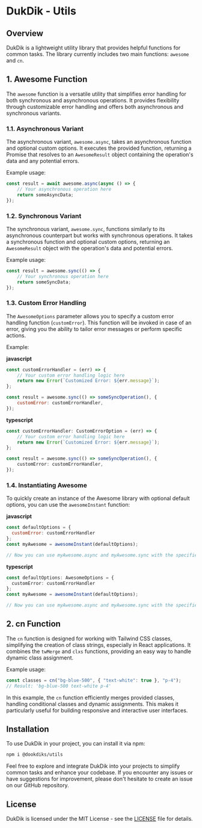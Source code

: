 # DukDik - Utils

## Overview

DukDik is a lightweight utility library that provides helpful functions for common tasks. The library currently includes two main functions: `awesome` and `cn`.

## 1. Awesome Function

The `awesome` function is a versatile utility that simplifies error handling for both synchronous and asynchronous operations. It provides flexibility through customizable error handling and offers both asynchronous and synchronous variants.

### 1.1. Asynchronous Variant

The asynchronous variant, `awesome.async`, takes an asynchronous function and optional custom options. It executes the provided function, returning a Promise that resolves to an `AwesomeResult` object containing the operation's data and any potential errors.

Example usage:

```javascript
const result = await awesome.async(async () => {
	// Your asynchronous operation here
	return someAsyncData;
});
```

### 1.2. Synchronous Variant

The synchronous variant, `awesome.sync`, functions similarly to its asynchronous counterpart but works with synchronous operations. It takes a synchronous function and optional custom options, returning an `AwesomeResult` object with the operation's data and potential errors.

Example usage:

```javascript
const result = awesome.sync(() => {
	// Your synchronous operation here
	return someSyncData;
});
```

### 1.3. Custom Error Handling

The `AwesomeOptions` parameter allows you to specify a custom error handling function (`customError`). This function will be invoked in case of an error, giving you the ability to tailor error messages or perform specific actions.

Example:

**javascript**

```javascript
const customErrorHandler = (err) => {
	// Your custom error handling logic here
	return new Error(`Customized Error: ${err.message}`);
};

const result = awesome.sync(() => someSyncOperation(), {
	customError: customErrorHandler,
});
```

**typescript**

```typescript
const customErrorHandler: CustomErrorOption = (err) => {
	// Your custom error handling logic here
	return new Error(`Customized Error: ${err.message}`);
};

const result = awesome.sync(() => someSyncOperation(), {
	customError: customErrorHandler,
});
```

### 1.4. Instantiating Awesome

To quickly create an instance of the Awesome library with optional default options, you can use the `awesomeInstant` function:

**javascript**

```javascript
const defaultOptions = { 
  customError: customErrorHandler
};
const myAwesome = awesomeInstant(defaultOptions);

// Now you can use myAwesome.async and myAwesome.sync with the specified default options.
```

**typescript**

```typescript
const defaultOptions: AwesomeOptions = { 
  customError: customErrorHandler
};
const myAwesome = awesomeInstant(defaultOptions);

// Now you can use myAwesome.async and myAwesome.sync with the specified default options.
```

## 2. cn Function

The `cn` function is designed for working with Tailwind CSS classes, simplifying the creation of class strings, especially in React applications. It combines the `twMerge` and `clxs` functions, providing an easy way to handle dynamic class assignment.

Example usage:

```javascript
const classes = cn("bg-blue-500", { "text-white": true }, "p-4");
// Result: 'bg-blue-500 text-white p-4'
```

In this example, the `cn` function efficiently merges provided classes, handling conditional classes and dynamic assignments. This makes it particularly useful for building responsive and interactive user interfaces.

## Installation

To use DukDik in your project, you can install it via npm:

```bash
npm i @dookdiks/utils

```

Feel free to explore and integrate DukDik into your projects to simplify common tasks and enhance your codebase. If you encounter any issues or have suggestions for improvement, please don't hesitate to create an issue on our GitHub repository.

## License

DukDik is licensed under the MIT License - see the [LICENSE](LICENSE) file for details.
